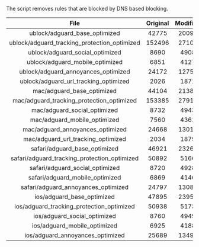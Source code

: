 The script removes rules that are blocked by DNS based blocking.


| File | Original | Modified |
|:----:|:-----:|:-----:|
| ublock/adguard_base_optimized | 42775 | 20095 |
| ublock/adguard_tracking_protection_optimized | 152496 | 27109 |
| ublock/adguard_social_optimized | 8690 | 4908 |
| ublock/adguard_mobile_optimized | 6851 | 4127 |
| ublock/adguard_annoyances_optimized | 24172 | 12757 |
| ublock/adguard_url_tracking_optimized | 2026 | 1871 |
| mac/adguard_base_optimized | 44104 | 21382 |
| mac/adguard_tracking_protection_optimized | 153385 | 27913 |
| mac/adguard_social_optimized | 8732 | 4943 |
| mac/adguard_mobile_optimized | 7560 | 4361 |
| mac/adguard_annoyances_optimized | 24668 | 13011 |
| mac/adguard_url_tracking_optimized | 2034 | 1879 |
| safari/adguard_base_optimized | 46921 | 23262 |
| safari/adguard_tracking_protection_optimized | 50892 | 5166 |
| safari/adguard_social_optimized | 8720 | 4928 |
| safari/adguard_mobile_optimized | 6869 | 4146 |
| safari/adguard_annoyances_optimized | 24797 | 13084 |
| ios/adguard_base_optimized | 47895 | 23958 |
| ios/adguard_tracking_protection_optimized | 50938 | 5173 |
| ios/adguard_social_optimized | 8760 | 4949 |
| ios/adguard_mobile_optimized | 6925 | 4188 |
| ios/adguard_annoyances_optimized | 25689 | 13493 |